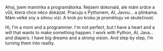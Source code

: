 Ahoj, jsem maminka a programátorka.
Nejsem dokonalá, ale mám srdce a vůli, která chce něco dokázat.
Pracuju s Pythonem, AI, Javou… a plínkama.
Mám velké sny a silnou vizi. A krok po kroku je proměňuju ve skutečnost.


Hi, I'm a mom and a programmer.
I'm not perfect, but I have a heart and a will that wants to make something happen.
I work with Python, AI, Java… and diapers.
I have big dreams and a strong vision. And step by step, I’m turning them into reality.

